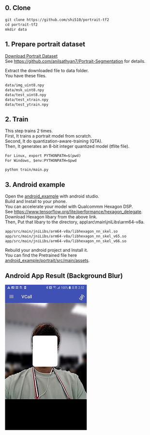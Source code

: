 ## 0. Clone
```
git clone https://github.com/shi510/portrait-tf2
cd portrait-tf2
mkdir data
```

## 1. Prepare portrait dataset
[Download Portrait Dataset](https://drive.google.com/file/d/1UBLzvcqvt_fin9Y-48I_-lWQYfYpt_6J/view?usp=sharing)  
See https://github.com/anilsathyan7/Portrait-Segmentation for details.  

Extract the downloaded file to data folder.  
You have these files.  
```
data/img_uint8.npy
data/msk_uint8.npy
data/test_uint8.npy
data/test_xtrain.npy
data/test_ytrain.npy
```

## 2. Train
This step trains 2 times.  
First, It trains a portrait model from scratch.  
Second, It do quantization-aware-training (QTA).  
Then, It generates an 8-bit integer quantized model (tflite file).  

```
For Linux, export PYTHONPATH=$(pwd)
For Windows, $env:PYTHONPATH=$pwd
```
```
python train/main.py
```

## 3. Android example
Open the [android_example](android_example) with android studio.  
Build and Install to your phone.  
You can accelerate your model with Qualcommm Hexagon DSP.  
See https://www.tensorflow.org/lite/performance/hexagon_delegate.  
Download Hexagon libary from the above link.  
Then, Put that libary to the directory, app\src\main\jniLibs\arm64-v8a.  
```
app/src/main/jniLibs/arm64-v8a/libhexagon_nn_skel.so
app/src/main/jniLibs/arm64-v8a/libhexagon_nn_skel_v65.so
app/src/main/jniLibs/arm64-v8a/libhexagon_nn_skel_v66.so
```
Rebuild your android project and Install it.  
You can find the Pretrained file here [android_example/portrait/src/main/assets](android_example/portrait/src/main/assets).  


## Android App Result (Background Blur)  
<img src="https://github.com/shi510/portrait-tf2/blob/main/android_app.jpg" width="270" height="480">
